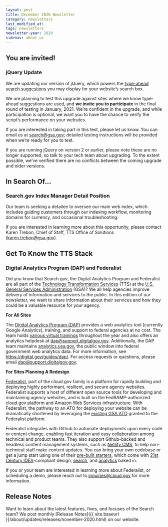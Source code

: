 ```yaml
---
layout: post
title: December 2020 Newsletter
category: newsletters
last_modified_at: 
tags: newsletters
newsletter-year: 2020
sidenav: about_us
---
```


## You are invited!

### jQuery Update

We are updating our version of jQuery, which powers the <a href="https://search.gov/manual/typeahead-api.html">type-ahead search suggestions</a> you may display for your website’s search box.

We are planning to test this upgrade against sites where we know type-ahead suggestions are used, and **we invite you to participate** in the final round of testing in January, 2021. We’re confident in the upgrade, and while participation is optional, we want you to have the chance to verify the script’s performance on your websites.

If you are interested in taking part in this test, please let us know. You can email us at search@gsa.gov; detailed testing instructions will be provided when we’re ready for you to test.

If you are running jQuery on version 2 or earlier, please note these are no longer supported, so talk to your tech team about upgrading. To the extent possible, we’ve verified there are no conflicts between the coming upgrade and older versions.

## In Search Of...

### Search.gov Index Manager Detail Position

Our team is seeking a detailee to oversee our main web index, which includes guiding customers through our indexing workflow, monitoring domains for currency, and occasional troubleshooting.

If you are interested in learning more about this opportunity, please contact Karen Trebon, Chief of Staff, TTS Office of Solutions (<a href="mailto:karen.trebon@gsa.gov">karen.trebon@gsa.gov</a>).

## Get To Know the TTS Stack

### Digital Analytics Program (DAP) and Federalist

Did you know that Search.gov, the Digital Analytics Program and Federalist are all part of the <a href="http://www.gsa.gov/tts">Technology Transformation Services</a> (TTS) at the <a href="https://www.gsa.gov/">U.S. General Services Administration</a> (GSA)? We all help agencies improve delivery of information and services to the public. In this edition of our newsletter, we want to share information about their services and how they could be a valuable resource for your agency.

**For All Sites**

The <a href="https://digital.gov/guides/dap/">Digital Analytics Program (DAP)</a> provides a web analytics tool (currently Google Analytics), training, and support to federal agencies at no cost. The team holds <a href="https://www.youtube.com/playlist?list=PLd9b-GuOJ3nEz1NYl66orgVZIu17laKba">various virtual trainings</a> throughout the year and also offers an analytics helpdesk at <a href="mailto:dap@support.digitalgov.gov">dap@support.digitalgov.gov</a>. Additionally, the DAP team maintains <a href="http://analytics.usa.gov/">analytics.usa.gov</a>, the public window into federal government web analytics data. For more information, see <a href="https://digital.gov/guides/dap/">https://digital.gov/guides/dap/</a>. For access requests or questions, please email <a href="mailto:dap@support.digitalgov.gov" target="_blank">dap@support.digitalgov.gov</a>.

**For Sites Planning A Redesign**

<a href="https://federalist.18f.gov/">Federalist</a>, part of the cloud.gov family is a platform for rapidly building and deploying highly performant, resilient, and secure agency websites. Federalist supports a host of different open source tools for developing and maintaining agency websites, and is built on the FedRAMP-authorized cloud.gov platform and Amazon Web Services infrastructure. With Federalist, the pathway to an ATO for deploying your website can be dramatically shortened by leveraging the <a href="https://federalist.18f.gov/assets/documents/Federalist-Compliance-Memo.pdf">existing GSA ATO</a> granted to the Federalist platform.

Federalist integrates with Github to automate deployments upon every code or content change, enabling fast iteration and easy collaboration among technical and product teams. They also support Github-backed and headless content management systems, such as <a href="https://www.netlifycms.org/">Netlify CMS</a>, to help non-technical staff make content updates. You can bring your own codebase or get a jump start using one of their <a href="https://federalist.18f.gov/documentation/templates/">pre-built starters</a>, which come with <a href="https://digital.gov/resources/21st-century-integrated-digital-experience-act/">21st Century IDEA</a>-compliant design, <a href="https://search.gov/">search</a>, and <a href="https://digital.gov/guides/dap/">analytics</a> baked in.

If you or your team are interested in learning more about Federalist, or scheduling a demo, please reach out to <a href="mailto:inquiries@cloud.gov">inquiries@cloud.gov</a> for more information.

## Release Notes

Want to learn about the latest features, fixes, and focuses of the Search team? We post monthly [Release Notes]({{ site.baseurl }}/about/updates/releases/november-2020.html) on our website.
